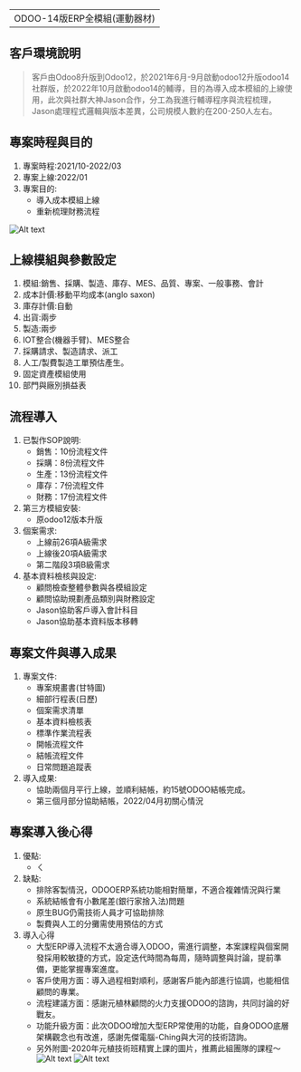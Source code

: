 <table>
    <tr>
        <td>ODOO-14版ERP全模組(運動器材)</td>
    </tr>
</table>

## 客戶環境說明
  >  客戶由Odoo8升版到Odoo12，於2021年6月-9月啟動odoo12升版odoo14社群版，於2022年10月啟動odoo14的輔導，目的為導入成本模組的上線使用，此次與社群大神Jason合作，分工為我進行輔導程序與流程梳理，Jason處理程式邏輯與版本差異，公司規模人數約在200-250人左右。

## 專案時程與目的
1. 專案時程:2021/10-2022/03
2. 專案上線:2022/01
3. 專案目的:
   + 導入成本模組上線
   + 重新梳理財務流程

![Alt text](https://github.com/ksharry/Project-sharing-articles.md/blob/main/png/3.1.1.png?raw=true)
## 上線模組與參數設定
1. 模組:銷售、採購、製造、庫存、MES、品質、專案、一般事務、會計
2. 成本計價:移動平均成本(anglo saxon)
3. 庫存計價:自動
4. 出貨:兩步
5. 製造:兩步
6. IOT整合(機器手臂)、MES整合
7. 採購請求、製造請求、派工
8. 人工/製費製造工單預估產生。
9. 固定資產模組使用
10. 部門與廠別損益表

## 流程導入
1. 已製作SOP說明:
   + 銷售：10份流程文件
   + 採購：8份流程文件
   + 生產：13份流程文件
   + 庫存：7份流程文件
   + 財務：17份流程文件
2. 第三方模組安裝:
   + 原odoo12版本升版
3. 個案需求:
   + 上線前26項A級需求
   + 上線後20項A級需求
   + 第二階段3項B級需求
4. 基本資料檢核與設定:
   + 顧問檢查整體參數與各模組設定
   + 顧問協助規劃產品類別與財務設定
   + Jason協助客戶導入會計科目
   + Jason協助基本資料版本移轉
## 專案文件與導入成果
1. 專案文件:
   + 專案規畫書(甘特圖)
   + 細部行程表(日歷)
   + 個案需求清單
   + 基本資料檢核表
   + 標準作業流程表
   + 開帳流程文件
   + 結帳流程文件
   + 日常問題追蹤表
2. 導入成果:
   + 協助兩個月平行上線，並順利結帳，約15號ODOO結帳完成。
   + 第三個月部分協助結帳，2022/04月初關心情況

## 專案導入後心得
1. 優點:
   + ㄑ
2. 缺點:
   + 排除客製情況，ODOOERP系統功能相對簡單，不適合複雜情況與行業
   + 系統結帳會有小數尾差(銀行家捨入法)問題
   + 原生BUG仍需技術人員才可協助排除
   + 製費與人工的分攤需使用預估的方式
3. 導入心得
   + 大型ERP導入流程不太適合導入ODOO，需進行調整，本案課程與個案開發採用較敏捷的方式，設定迭代時間為每周，隨時調整與討論，提前準備，更能掌握專案進度。
   + 客戶使用方面：導入過程相對順利，感謝客戶能內部進行協調，也能相信顧問的專業。
   + 流程建議方面：感謝元植林顧問的火力支援ODOO的諮詢，共同討論的好戰友。
   + 功能升級方面：此次ODOO增加大型ERP常使用的功能，自身ODOO底層架構觀念也有改進，感謝先傑電腦-Ching與大河的技術諮詢。
   + 另外附圖-2020年元植技術班精實上課的圖片，推薦此組團隊的課程～
![Alt text](https://github.com/ksharry/Project-sharing-articles.md/blob/main/png/3.5.1.jpg?raw=true)
![Alt text](https://github.com/ksharry/Project-sharing-articles.md/blob/main/png/3.5.2.jpg?raw=true)

